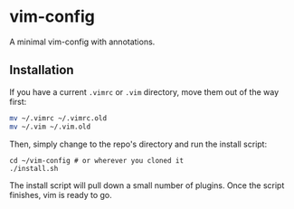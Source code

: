 # vim-config

A minimal vim-config with annotations.

## Installation

If you have a current `.vimrc` or `.vim` directory, move them out of the way first:

``` bash
mv ~/.vimrc ~/.vimrc.old
mv ~/.vim ~/.vim.old
```

Then, simply change to the repo's directory and run the install script:

```
cd ~/vim-config # or wherever you cloned it
./install.sh
```

The install script will pull down a small number of plugins. Once the script finishes, vim is ready to go.
